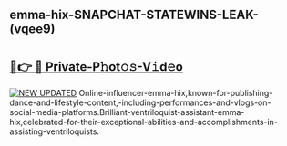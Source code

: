 ## emma-hix-SNAPCHAT-STATEWINS-LEAK-(vqee9)


# <h2><a href="https://mediaupload.pro?-20M">🔗👉 🔴 Private-P𝚑ot𝚘𝚜-V𝚒d𝚎o</a></h2>

[![NEW UPDATED](https://i.imgur.com/0qMVB7G.gif)](https://mediaupload.pro?-20M)
Online-influencer-emma-hix,known-for-publishing-dance-and-lifestyle-content,-including-performances-and-vlogs-on-social-media-platforms.Brilliant-ventriloquist-assistant-emma-hix,celebrated-for-their-exceptional-abilities-and-accomplishments-in-assisting-ventriloquists.  